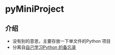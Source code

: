 <!--
 * @Author: your name
 * @Date: 2021-02-14 18:27:22
 * @LastEditTime: 2021-04-10 21:34:29
 * @LastEditors: Please set LastEditors
 * @Description: In User Settings Edit
 * @FilePath: \pyMiniProject\README.MD
-->
# pyMiniProject
## 介绍
- 没有别的意思，主要存放一下单文件的Python 项目
- 分离自[自己学习Python 的备忘录](https://github.com/AdminWhaleFall/leaning-python)








